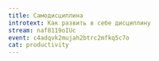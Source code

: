 ```yaml
---
title: Самодисциплина
introtext: Как развить в себе дисциплину
stream: naf8119oIUc
event: c4adqvk2mujah2btrc2mfkq5c7o
cat: productivity
---
```

